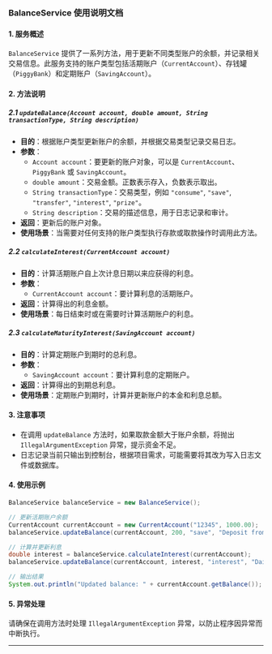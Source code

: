 

### BalanceService 使用说明文档

#### 1. 服务概述
`BalanceService` 提供了一系列方法，用于更新不同类型账户的余额，并记录相关交易信息。此服务支持的账户类型包括活期账户（`CurrentAccount`）、存钱罐（`PiggyBank`）和定期账户（`SavingAccount`）。

#### 2. 方法说明

##### 2.1 `updateBalance(Account account, double amount, String transactionType, String description)`
- **目的**：根据账户类型更新账户的余额，并根据交易类型记录交易日志。
- **参数**：
  - `Account account`：要更新的账户对象，可以是 `CurrentAccount`、`PiggyBank` 或 `SavingAccount`。
  - `double amount`：交易金额。正数表示存入，负数表示取出。
  - `String transactionType`：交易类型，例如 `"consume"`, `"save"`, `"transfer"`, `"interest"`, `"prize"`。
  - `String description`：交易的描述信息，用于日志记录和审计。
- **返回**：更新后的账户对象。
- **使用场景**：当需要对任何支持的账户类型执行存款或取款操作时调用此方法。

##### 2.2 `calculateInterest(CurrentAccount account)`
- **目的**：计算活期账户自上次计息日期以来应获得的利息。
- **参数**：
  - `CurrentAccount account`：要计算利息的活期账户。
- **返回**：计算得出的利息金额。
- **使用场景**：每日结束时或在需要时计算活期账户的利息。

##### 2.3 `calculateMaturityInterest(SavingAccount account)`
- **目的**：计算定期账户到期时的总利息。
- **参数**：
  - `SavingAccount account`：要计算利息的定期账户。
- **返回**：计算得出的到期总利息。
- **使用场景**：定期账户到期时，计算并更新账户的本金和利息总额。

#### 3. 注意事项
- 在调用 `updateBalance` 方法时，如果取款金额大于账户余额，将抛出 `IllegalArgumentException` 异常，提示资金不足。
- 日志记录当前只输出到控制台，根据项目需求，可能需要将其改为写入日志文件或数据库。

#### 4. 使用示例

```java
BalanceService balanceService = new BalanceService();

// 更新活期账户余额
CurrentAccount currentAccount = new CurrentAccount("12345", 1000.00);
balanceService.updateBalance(currentAccount, 200, "save", "Deposit from ATM");

// 计算并更新利息
double interest = balanceService.calculateInterest(currentAccount);
balanceService.updateBalance(currentAccount, interest, "interest", "Daily interest");

// 输出结果
System.out.println("Updated balance: " + currentAccount.getBalance());
```

#### 5. 异常处理
请确保在调用方法时处理 `IllegalArgumentException` 异常，以防止程序因异常而中断执行。

---

